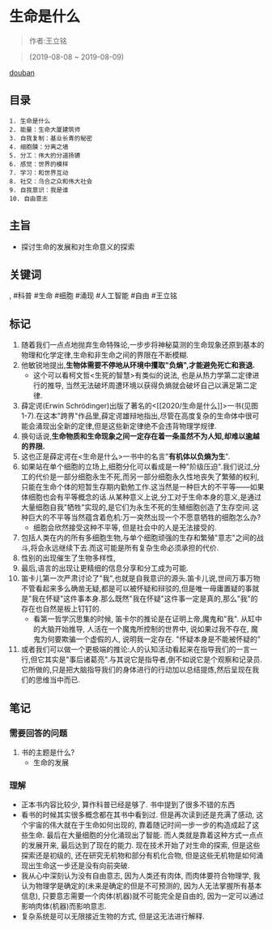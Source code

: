 # 生命是什么

> 作者:王立铭

> (2019-08-08 ~ 2019-08-09)

[douban](https://book.douban.com/subject/30263244/)

## 目录
```
1. 生命是什么
2. 能量：生命大厦建筑师
3. 自我复制：基业长青的秘密
4. 细胞膜：分离之墙
5. 分工：伟大的分道扬镳
6. 感觉：世界的模样
7. 学习：和世界互动
8. 社交：乌合之众和伟大社会
9. 自我意识：我是谁
10. 自由意志
```

## 主旨
* 探讨生命的发展和对生命意义的探索

## 关键词
, #科普 #生命 #细胞 #涌现 #人工智能 #自由 #王立铭

## 标记
1. 随着我们一点点地抛弃生命特殊论,一步步将神秘莫测的生命现象还原到基本的物理和化学定律,生命和非生命之间的界限在不断模糊.
3. 他敏锐地提出,**生物体需要不停地从环境中攫取"负熵",才能避免死亡和衰退.**
	* 这个可以看柯文哲<生死的智慧>有类似的说法, 也是从热力学第二定律进行的推导, 当然无法破坏周遭环境以获得负熵就会破坏自己以满足第二定律.
4. 薛定谔(Erwin Schrödinger)出版了著名的<[[2020/生命是什么]]>一书(见图 1-7).在这本"跨界"作品里,薛定谔雄辩地指出,尽管在高度复杂的生命体中很可能会涌现出全新的定律,但是这些新定律绝不会违背物理学规律.
5. 换句话说,**生命物质和生命现象之间一定存在着一条虽然不为人知,却难以逾越的界限.**
6. 这也正是薛定谔在<生命是什么>一书中的名言"**有机体以负熵为生**".
7. 如果站在单个细胞的立场上,细胞分化可以看成是一种"阶级压迫".我们说过,分工的代价是一部分细胞永生不死,而另一部分细胞永久性地丧失了繁殖的权利,只能在生命个体的短暂生存期内勤勉工作.这当然是一种巨大的不平等——如果体细胞也会有平等概念的话.从某种意义上说,分工对于生命本身的意义,是通过大量细胞自我"牺牲"实现的,是它们为永生不死的生殖细胞创造了生存空间.这种巨大的不平等当然蕴含着危机:万一突然出现一个不愿意牺牲的细胞怎么办?
	* 细胞会欣然接受这种不平等, 但是社会中的人是无法接受的.
8. 包括人类在内的所有多细胞生物,与单个细胞顽强的生存和繁殖"意志"之间的战斗,将会永远继续下去.而这可能是所有复杂生命必须承担的代价.
9. 性别的出现催生了生物多样性,
10. 最后,语言的出现让更精细的信息分享和分工成为可能.
12. 笛卡儿第一次严肃讨论了"我",也就是自我意识的源头.笛卡儿说,世间万事万物不管看起来多么确凿无疑,都是可以被怀疑和辩驳的,但是唯一毋庸置疑的事就是"我在怀疑"这件事本身.那么既然"我在怀疑"这件事一定是真的,那么"我"的存在也自然是板上钉钉的.
	* 看第一哲学沉思集的时候, 笛卡尔的推论是在证明上帝,魔鬼和"我". 从缸中的大脑开始推导, 人活在一个魔鬼所控制的世界中, 说如果过我不存在, 魔鬼为何要欺骗一个虚假的人, 说明我一定存在. "怀疑本身是不能被怀疑的"
13. 或者我们可以做一个更极端的推论:人的认知活动看起来在指导我们的一言一行,但它其实是"事后诸葛亮".与其说它是指导者,倒不如说它是个观察和记录员.它所做的,只是把大脑指导我们的身体进行的行动加以总结提炼,然后呈现在我们的思维当中而已.

## 笔记
### 需要回答的问题
1. 书的主题是什么?
	* 生命的发展

### 理解
* 正本书内容比较少, 算作科普已经是够了. 书中提到了很多不错的东西
* 看书的时候其实很多概念都在其书中看到过. 但是再次读到还是充满了感动, 这个宇宙的伟大就在于生命如何出现的, 靠着随记时间一步一步的构造成起了这些生命. 最后在大量细胞的分化涌现出了智能. 而人类就是靠着这种方式一点点的发展开来, 最后达到了现在的能力. 现在技术开始了对生命的探索, 但是这些探索还是初级的, 还在研究无机物和部分有机化合物, 但是这些无机物是如何涌现出生命这一步还是没有向前突破.
* 我从心中深刻认为没有自由意志, 因为人类还有肉体, 而肉体要符合物理学, 我认为物理学是确定的(未来是确定的但是不可预测的, 因为人无法掌握所有基本信息), 只要意志需要一个肉体(机器)就不可能完全是自由的, 因为一定可以通过影响肉体(机器)而影响意志.
* 复杂系统是可以无限接近生物的方式, 但是这无法进行解释.
